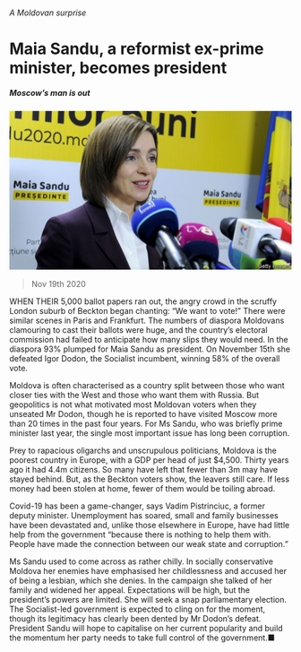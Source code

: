 ###### A Moldovan surprise

# Maia Sandu, a reformist ex-prime minister, becomes president 

##### Moscow’s man is out 

![image](images/20201121_EUP502.jpg) 

> Nov 19th 2020 

WHEN THEIR 5,000 ballot papers ran out, the angry crowd in the scruffy London suburb of Beckton began chanting: “We want to vote!” There were similar scenes in Paris and Frankfurt. The numbers of diaspora Moldovans clamouring to cast their ballots were huge, and the country’s electoral commission had failed to anticipate how many slips they would need. In the diaspora 93% plumped for Maia Sandu as president. On November 15th she defeated Igor Dodon, the Socialist incumbent, winning 58% of the overall vote.

Moldova is often characterised as a country split between those who want closer ties with the West and those who want them with Russia. But geopolitics is not what motivated most Moldovan voters when they unseated Mr Dodon, though he is reported to have visited Moscow more than 20 times in the past four years. For Ms Sandu, who was briefly prime minister last year, the single most important issue has long been corruption.


Prey to rapacious oligarchs and unscrupulous politicians, Moldova is the poorest country in Europe, with a GDP per head of just $4,500. Thirty years ago it had 4.4m citizens. So many have left that fewer than 3m may have stayed behind. But, as the Beckton voters show, the leavers still care. If less money had been stolen at home, fewer of them would be toiling abroad.

Covid-19 has been a game-changer, says Vadim Pistrinciuc, a former deputy minister. Unemployment has soared, small and family businesses have been devastated and, unlike those elsewhere in Europe, have had little help from the government “because there is nothing to help them with. People have made the connection between our weak state and corruption.”

Ms Sandu used to come across as rather chilly. In socially conservative Moldova her enemies have emphasised her childlessness and accused her of being a lesbian, which she denies. In the campaign she talked of her family and widened her appeal. Expectations will be high, but the president’s powers are limited. She will seek a snap parliamentary election. The Socialist-led government is expected to cling on for the moment, though its legitimacy has clearly been dented by Mr Dodon’s defeat. President Sandu will hope to capitalise on her current popularity and build the momentum her party needs to take full control of the government.■

